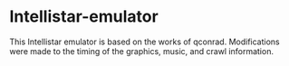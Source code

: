 # Intellistar-emulator
This Intellistar emulator is based on the works of qconrad. Modifications were made to the timing of the graphics, music, and crawl information.
